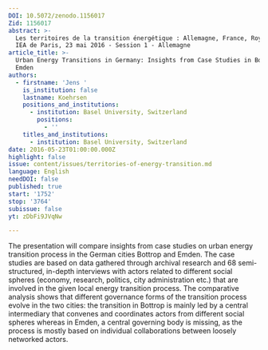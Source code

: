 ```yaml
---
DOI: 10.5072/zenodo.1156017
Zid: 1156017
abstract: >-
  Les territoires de la transition énergétique : Allemagne, France, Royaume-Uni.
  IEA de Paris, 23 mai 2016 - Session 1 - Allemagne
article_title: >-
  Urban Energy Transitions in Germany: Insights from Case Studies in Bottrop and
  Emden
authors:
  - firstname: 'Jens '
    is_institution: false
    lastname: Koehrsen
    positions_and_institutions:
      - institution: Basel University, Switzerland
        positions:
          - ''
    titles_and_institutions:
      - institution: Basel University, Switzerland
date: 2016-05-23T01:00:00.000Z
highlight: false
issue: content/issues/territories-of-energy-transition.md
language: English
needDOI: false
published: true
start: '1752'
stop: '3764'
subissue: false
yt: zDbFi9JVqNw

---
```


The presentation will compare insights from case studies on urban energy transition process in the German cities Bottrop and Emden. The case studies are based on data gathered through archival research and 68 semi-structured, in-depth interviews with actors related to different social spheres (economy, research, politics, city administration etc.) that are involved in the given local energy transition process. The comparative analysis shows that different governance forms of the transition process evolve in the two cities: the transition in Bottrop is mainly led by a central intermediary that convenes and coordinates actors from different social spheres whereas in Emden, a central governing body is missing, as the process is mostly based on individual collaborations between loosely networked actors.

<Youtube yt="zDbFi9JVqNw" caption="Urban energy transitions in Germany: insights from case studies in Bottrop and Emden" start="1752" stop="3764"></Youtube>